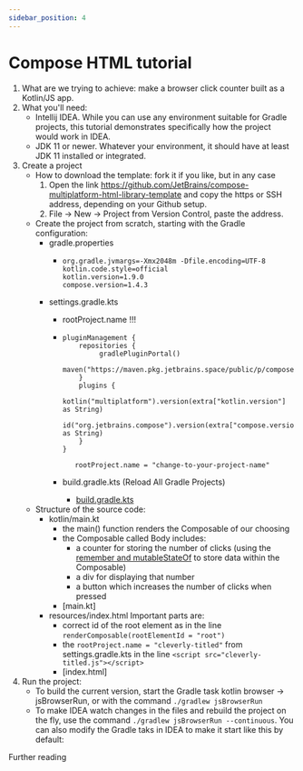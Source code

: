 ```yaml
---
sidebar_position: 4
---
```


# Compose HTML tutorial

1. What are we trying to achieve: make a browser click counter built as a Kotlin/JS app.
2. What you'll need:
   * Intellij IDEA. While you can use any environment suitable for Gradle projects, this tutorial demonstrates specifically how the project would work in IDEA.
   * JDK 11 or newer. Whatever your environment, it should have at least JDK 11 installed or integrated.
3. Create a project
   * How to download the template: fork it if you like, but in any case
     1. Open the link <https://github.com/JetBrains/compose-multiplatform-html-library-template> and copy the https or SSH address, depending on your Github setup.
     2. File → New → Project from Version Control, paste the address.
   * Create the project from scratch, starting with the Gradle configuration:
     * gradle.properties
       * ```
         org.gradle.jvmargs=-Xmx2048m -Dfile.encoding=UTF-8
         kotlin.code.style=official
         kotlin.version=1.9.0
         compose.version=1.4.3
         ```
     * settings.gradle.kts
       * rootProject.name !!!
       * ```
         pluginManagement {
             repositories {
                  gradlePluginPortal()
                  maven("https://maven.pkg.jetbrains.space/public/p/compose/dev")
             }
             plugins {
                  kotlin("multiplatform").version(extra["kotlin.version"] as String)
                  id("org.jetbrains.compose").version(extra["compose.version"] as String)
             }
         }
            
            rootProject.name = "change-to-your-project-name"
         ```

       
       * build.gradle.kts (Reload All Gradle Projects)
         * [build.gradle.kts](build.gradle.kts)
   * Structure of the source code:
     * kotlin/main.kt
       * the main() function renders the Composable of our choosing
       * the Composable called Body includes:
         * a counter for storing the number of clicks (using the [remember and mutableStateOf](https://developer.android.com/jetpack/compose/state#state-in-composables) to store data within the Composable)
         * a div for displaying that number
         * a button which increases the number of clicks when pressed 
       * [main.kt]
     * resources/index.html Important parts are:
       * correct id of the root element as in the line `renderComposable(rootElementId = "root")`
       * the `rootProject.name = "cleverly-titled"` from settings.gradle.kts in the line `<script src="cleverly-titled.js"></script>`
       * [index.html]
4. Run the project:
   * To build the current version, start the Gradle task kotlin browser → jsBrowserRun, or with the command `./gradlew jsBrowserRun` 
   * To make IDEA watch changes in the files and rebuild the project on the fly, use the command `./gradlew jsBrowserRun --continuous`. You can also modify the Gradle taks in IDEA to make it start like this by default:

Further reading